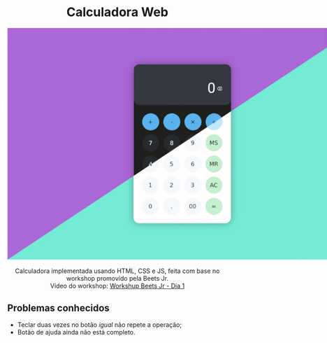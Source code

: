 <div align="center">

<h1>Calculadora Web</h1>

<img src="./preview.jpg" style="max-width:800px" alt="Preview da aplicação em funcionamento">

<p>
	Calculadora implementada usando HTML, CSS e JS, feita com base no workshop promovido pela Beets Jr.
	<br>
	Vídeo do workshop: <a href="https://www.youtube.com/live/MajCTloQHr4?si=sOzjHsQ0QUrqYst9" rel="nofollow" target="_blank">Workshup Beets Jr - Dia 1</a>
</p>

</div>

<h2>Problemas conhecidos</h2>

<ul>
	<li>Teclar duas vezes no botão <em>igual</em> não repete a operação;</li>
	<li>Botão de ajuda ainda não está completo.</li>
</ul>
